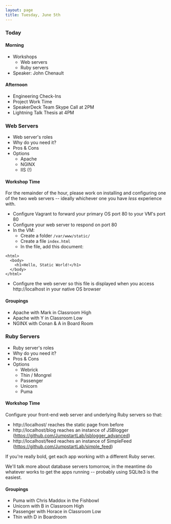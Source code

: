 ```yaml
---
layout: page
title: Tuesday, June 5th
---
```


### Today

#### Morning

* Workshops
  * Web servers
  * Ruby servers
* Speaker: John Chenault

#### Afternoon

* Engineering Check-Ins
* Project Work Time
* SpeakerDeck Team Skype Call at 2PM
* Lightning Talk Thesis at 4PM

### Web Servers

* Web server's roles
* Why do you need it?
* Pros & Cons
* Options
  * Apache
  * NGINX
  * IIS (!)

#### Workshop Time

For the remainder of the hour, please work on installing and configuring one of the two web servers -- ideally whichever one you have *less* experience with.

* Configure Vagrant to forward your primary OS port 80 to your VM's port 80
* Configure your web server to respond on port 80
* In the VM:
  * Create a folder `/var/www/static/`
  * Create a file `index.html`
  * In the file, add this document:

```
<html>
  <body>
    <h1>Hello, Static World!</h1>
  </body>
</html>
```

* Configure the web server so this file is displayed when you access http://localhost in your native OS browser

#### Groupings

* Apache with Mark in Classroom High
* Apache with Y in Classroom Low
* NGINX with Conan & A in Board Room

### Ruby Servers

* Ruby server's roles
* Why do you need it?
* Pros & Cons
* Options
  * Webrick
  * Thin / Mongrel
  * Passenger
  * Unicorn
  * Puma

#### Workshop Time

Configure your front-end web server and underlying Ruby servers so that:

* http://localhost/ reaches the static page from before
* http://localhost/blog reaches an instance of JSBlogger (https://github.com/JumpstartLab/jsblogger_advanced)
* http://localhost/feed reaches an instance of SimpleFeed (https://github.com/JumpstartLab/simple_feed)

If you're really bold, get each app working with a different Ruby server.

We'll talk more about database servers tomorrow, in the meantime do whatever works to get the apps running -- probably using SQLite3 is the easiest.

#### Groupings

* Puma with Chris Maddox in the Fishbowl
* Unicorn with B in Classroom High
* Passenger with Horace in Classroom Low
* Thin with D in Boardroom
